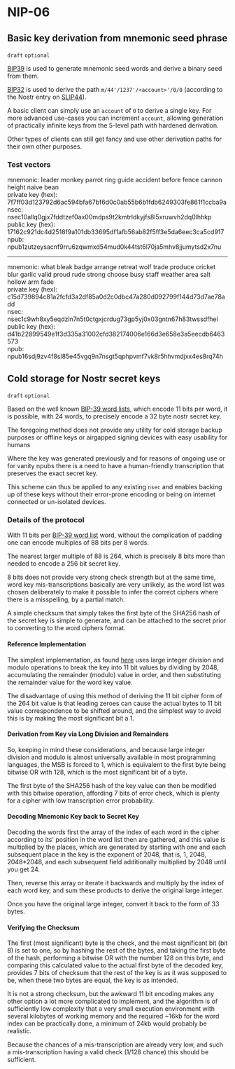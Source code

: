 NIP-06
======

Basic key derivation from mnemonic seed phrase
----------------------------------------------

`draft` `optional`

[BIP39](https://bips.xyz/39) is used to generate mnemonic seed words and derive a binary seed from them.

[BIP32](https://bips.xyz/32) is used to derive the path `m/44'/1237'/<account>'/0/0` (according to the Nostr entry on [SLIP44](https://github.com/satoshilabs/slips/blob/master/slip-0044.md)).

A basic client can simply use an `account` of `0` to derive a single key. For more advanced use-cases you can increment `account`, allowing generation of practically infinite keys from the 5-level path with hardened derivation.

Other types of clients can still get fancy and use other derivation paths for their own other purposes.

### Test vectors

mnemonic: leader monkey parrot ring guide accident before fence cannon height naive bean\
private key (hex): 7f7ff03d123792d6ac594bfa67bf6d0c0ab55b6b1fdb6249303fe861f1ccba9a\
nsec: nsec10allq0gjx7fddtzef0ax00mdps9t2kmtrldkyjfs8l5xruwvh2dq0lhhkp\
public key (hex): 17162c921dc4d2518f9a101db33695df1afb56ab82f5ff3e5da6eec3ca5cd917\
npub: npub1zutzeysacnf9rru6zqwmxd54mud0k44tst6l70ja5mhv8jjumytsd2x7nu

---

mnemonic: what bleak badge arrange retreat wolf trade produce cricket blur garlic valid proud rude strong choose busy staff weather area salt hollow arm fade\
private key (hex): c15d739894c81a2fcfd3a2df85a0d2c0dbc47a280d092799f144d73d7ae78add\
nsec: nsec1c9wh8xy5eqdzln7n5t0ctgxjcrdug73gp5yj0x03gntn67h83twssdfhel\
public key (hex): d41b22899549e1f3d335a31002cfd382174006e166d3e658e3a5eecdb6463573\
npub: npub16sdj9zv4f8sl85e45vgq9n7nsgt5qphpvmf7vk8r5hhvmdjxx4es8rq74h

Cold storage for Nostr secret keys
----------------------------------

`draft` `optional`

Based on the well known [BIP-39 word lists](https://raw.githubusercontent.com/bitcoin/bips/master/bip-0039/bip-0039-wordlists.md), which 
encode 11 bits per word, it is possible, with 24 words, to precisely encode 
a 32 byte nostr secret key.

The foregoing method does not provide any utility for cold storage backup 
purposes or offline keys or airgapped signing devices with easy usability 
for humans

Where the key was generated previously and for reasons of ongoing use or for 
vanity npubs there is a need to have a human-friendly transcription that 
preserves the exact secret key.

This scheme can thus be applied to any existing `nsec` and enables backing 
up of these keys without their error-prone encoding or being on internet 
connected or un-isolated devices.

### Details of the protocol

With 11 bits per [BIP-39 word list](https://raw.githubusercontent.com/bitcoin/bips/master/bip-0039/bip-0039-wordlists.md) 
word, without the complication of padding one can encode multiples of 88 
bits per 8 words.

The nearest larger multiple of 88 is 264, which is precisely 8 bits more 
than needed to encode a 256 bit secret key.

8 bits does not provide very strong check strength but at the same time, 
word key mis-transcriptions basically are very unlikely, as the word list 
was chosen deliberately to make it possible to infer the correct ciphers 
where there is a misspelling, by a partial match.

A simple checksum that simply takes the first byte of the SHA256 hash of the 
secret key is simple to generate, and can be attached to the secret prior to 
converting to the word ciphers format.

#### Reference Implementation

The simplest implementation, as found [here](https://github.com/mleku/wordstr) 
uses large integer division and modulo operations to break the key into 11 
bit values by dividing by 2048, accumulating the remainder (modulo) value in 
order, and then substituting the remainder value for the word key value.

The disadvantage of using this method of deriving the 11 bit cipher form of 
the 264 bit value is that leading zeroes can cause the actual bytes to 11 
bit value correspondence to be shifted around, and the simplest way to avoid 
this is by making the most significant bit a 1.

#### Derivation from Key via Long Division and Remainders

So, keeping in mind these considerations, and because large integer division 
and modulo is almost universally available in most programming languages, 
the MSB is forced to 1, which is equivalent to the first byte being bitwise 
OR with 128, which is the most significant bit of a byte.

The first byte of the SHA256 hash of the key value can then be modified with 
this bitwise operation, affording 7 bits of error check, which is plenty for 
a cipher with low transcription error probability.

#### Decoding Mnemonic Key back to Secret Key

Decoding the words first the array of the index of each word in the cipher 
according to its' position in the word list then are gathered, and this 
value is multiplied by the places, which are generated by starting with one 
and each subsequent place in the key is the exponent of 2048, that is, 1, 
2048, 2048*2048, and each subsequent field additionally multiplied by 2048 
until you get 24.

Then, reverse this array or iterate it backwards and multiply by the index 
of each word key, and sum these products to derive the original large integer.

Once you have the original large integer, convert it back to the form of 33 
bytes.

#### Verifying the Checksum

The first (most significant) byte is the check, and the most significant 
bit (bit 8) is set to one, so by hashing the rest of the bytes, and taking 
the first byte of the hash, performing a bitwise OR with the number 128 on 
this byte, and comparing this calculated value to the actual first byte of 
the decoded key, provides 7 bits of checksum that the rest of the key is as 
it was supposed to be, when these two bytes are equal, the key is as intended.

It is not a strong checksum, but the awkward 11 bit encoding makes any other 
option a lot more complicated to implement, and the algorithm is of 
sufficiently low complexity that a very small execution environment with 
several kilobytes of working memory and the required ~16kb for the word 
index can be practically done, a minimum of 24kb would probably be realistic.

Because the chances of a mis-transcription are already very low, and such a 
mis-transcription having a valid check (1/128 chance) this should be 
sufficient.